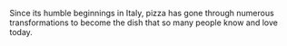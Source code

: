 Since its humble beginnings in Italy, pizza has gone through numerous transformations to become the dish that so many people know and love today.
